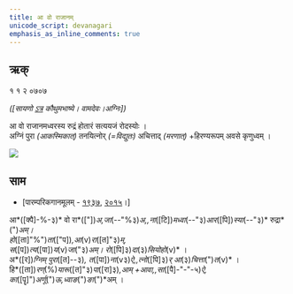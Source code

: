 ```yaml
---
title: आ वो राजानम्  
unicode_script: devanagari  
emphasis_as_inline_comments: true
---   
```


## ऋक्

१ १ २ ०७०७

*([सायणो [ऽत्र](https://archive.org/details/SamaVedaSanhitaWithSayanabhashyaVolume1SatyavrataSamasrami1874bis/page/n247&sa=D&ust=1542564218916000) कौथुमभाष्ये। वामदेवः।अग्निः])*

आ वो राजानमध्वरस्य रुद्रं होतारं सत्ययजं रोदस्योः  ।  
अग्निं पुरा *(आकस्मिकात्)* तनयित्नोर् *(=विद्युतः)* अचित्ताद् *(मरणात्)* +हिरण्यरूपम् अवसे कृणुध्वम्  ।

![](../../images/agni-giving-abhaya-to-Rtvik-or-yajamAna.png)

## साम

- [पारम्परिकगानमूलम् - [१९३७](https://archive.org/stream/sAmaveda-jaiminIya-paravastu-paramparA-docs/sAmaveda-paravastu-1937#page/n15/mode/1up), [२०१५](https://archive.org/stream/sAmaveda-jaiminIya-paravastu-paramparA-docs/UDAKA%20SAANTHI%20SAAMAANI#page/n2/mode/1up&sa=D&ust=1542425956390000)।]
<div class="audioEmbed"  caption="रामानुजार्यः 1974 " src="https://archive
.org/download/jaiminIya-sAma-gAna-paravastu-tradition-rAmAnuja/A-vo-rAjAnam.mp3"></div>
<div class="audioEmbed"  caption="गोपालार्यः 2015  " src="https://archive
.org/download/jaiminIya-sAma-gAna-paravastu-tradition-gopAla-2015/A-vo-rAjAnam.mp3"></div>
<div class="audioEmbed"  caption="गोपाल-विश्वासयोर् अनुवचनम् 2018 1x" src="https://archive
.org/download/jaiminIya-sAma-gAna-paravastu-tradition-anuvachanam-gopAla-vishvAsa-2018/A-vo-rAjAnam.mp3"></div>
<div class="audioEmbed"  caption="गोपाल-विश्वासयोर् अनुवचनम् 2018 1.5x" src="https://archive
.org/download/jaiminIya-sAma-gAna-paravastu-tradition-anuvachanam-gopAla-vishvAsa-2018-150p-speed/A-vo-rAjAnam.mp3"></div>



आ*([क्पै]-%-३)* वो रा*(["])*अ,जा*(--"%३)*अ,,ना*([टि])*मध्वा*(--"३)*आर*([पि])*स्या*(--"३)* रुद्रा*(")*अम्।  
हो*([ता]"%")*ता*(["प])*,आ*(v)*रा*([त]"३)*म्,  
स*([प])*त्य*([पा])*य*(v)*जा*("३)*अम्।  रो*([पि]३)*दा*(३)*सियोहो*(v)* ।  
अ*([र])*ग्निम् पुरा*([त]--३)*, त*([पा])*ना*(v३)*ऐ,,त्नो*([पि]३)*र् आ*(३)*चित्ता*(")*त*(v)* ।  
हि*([ता])*रण्*(%)*यारू*([त]"३)*पा*([रा]३)*,आम् +आवा,,सा*([पै]-"-"-५)*ऐ,  
का*([पॄ]")*अर्णू*(")*ऊ,ध्वाङ*(")*ङा*(")*अम् ।  
